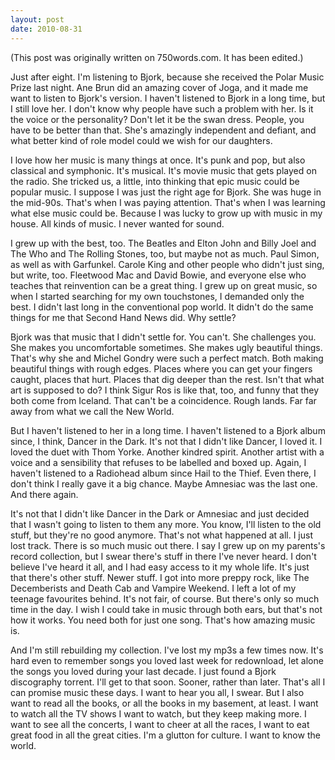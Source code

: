 ```yaml
---
layout: post
date: 2010-08-31
--- 
```


(This post was originally written on 750words.com. It has been edited.)

Just after eight. I'm listening to Bjork, because she received the Polar Music Prize last night. Ane Brun did an amazing cover of Joga, and it made me want to listen to Bjork's version. I haven't listened to Bjork in a long time, but I still love her. I don't know why people have such a problem with her. Is it the voice or the personality? Don't let it be the swan dress. People, you have to be better than that. She's amazingly independent and defiant, and what better kind of role model could we wish for our daughters.

I love how her music is many things at once. It's punk and pop, but also classical and symphonic. It's musical. It's movie music that gets played on the radio. She tricked us, a little, into thinking that epic music could be popular music. I suppose I was just the right age for Bjork. She was huge in the mid-90s. That's when I was paying attention. That's when I was learning what else music could be. Because I was lucky to grow up with music in my house. All kinds of music. I never wanted for sound.

I grew up with the best, too. The Beatles and Elton John and Billy Joel and The Who and The Rolling Stones, too, but maybe not as much. Paul Simon, as well as with Garfunkel. Carole King and other people who didn't just sing, but write, too. Fleetwood Mac and David Bowie, and everyone else who teaches that reinvention can be a great thing. I grew up on great music, so when I started searching for my own touchstones, I demanded only the best. I didn't last long in the conventional pop world. It didn't do the same things for me that Second Hand News did. Why settle? 

Bjork was that music that I didn't settle for. You can't. She challenges you. She makes you uncomfortable sometimes. She makes ugly beautiful things. That's why she and Michel Gondry were such a perfect match. Both making beautiful things with rough edges. Places where you can get your fingers caught, places that hurt. Places that dig deeper than the rest. Isn't that what art is supposed to do? I think Sigur Ros is like that, too, and funny that they both come from Iceland. That can't be a coincidence. Rough lands. Far far away from what we call the New World.

But I haven't listened to her in a long time. I haven't listened to a Bjork album since, I think, Dancer in the Dark. It's not that I didn't like Dancer, I loved it. I loved the duet with Thom Yorke. Another kindred spirit. Another artist with a voice and a sensibility that refuses to be labelled and boxed up. Again, I haven't listened to a Radiohead album since Hail to the Thief. Even there, I don't think I really gave it a big chance. Maybe Amnesiac was the last one. And there again.

It's not that I didn't like Dancer in the Dark or Amnesiac and just decided that I wasn't going to listen to them any more. You know, I'll listen to the old stuff, but they're no good anymore. That's not what happened at all. I just lost track. There is so much music out there. I say I grew up on my parents's record collection, but I swear there's stuff in there I've never heard. I don't believe I've heard it all, and I had easy access to it my whole life. It's just that there's other stuff. Newer stuff. I got into more preppy rock, like The Decemberists and Death Cab and Vampire Weekend. I left a lot of my teenage favourites behind. It's not fair, of course. But there's only so much time in the day. I wish I could take in music through both ears, but that's not how it works. You need both for just one song. That's how amazing music is.

And I'm still rebuilding my collection. I've lost my mp3s a few times now. It's hard even to remember songs you loved last week for redownload, let alone the songs you loved during your last decade. I just found a Bjork discography torrent. I'll get to that soon. Sooner, rather than later. That's all I can promise music these days. I want to hear you all, I swear. But I also want to read all the books, or all the books in my basement, at least. I want to watch all the TV shows I want to watch, but they keep making more. I want to see all the concerts, I want to cheer at all the races, I want to eat great food in all the great cities. I'm a glutton for culture. I want to know the world.
